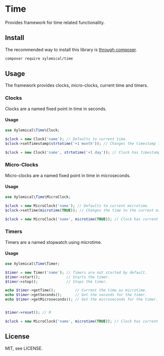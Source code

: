 # Time

Provides framework for time related functionality.

## Install

The recommended way to install this library is [through composer](http://getcomposer.org).

```sh
composer require xylemical/time
```

## Usage

The framework provides clocks, micro-clocks, current time and timers.

### Clocks

Clocks are a named fixed point in time in seconds.

#### Usage

```php
use Xylemical\Time\Clock;

$clock = new Clock('name'); // Defaults to current time.
$clock->setTimestamp(strtotime('+1 month')); // Changes the timestamp to one month from now.

$clock = new Clock('name', strtotime('+1 day')); // Clock has timestamp for +1 day.
```

### Micro-Clocks

Micro-clocks are a named fixed point in time in microseconds.

#### Usage
```php
use Xylemical\Time\MicroClock;

$clock = new MicroClock('name'); // Defaults to current microtime.
$clock->setTime(microtime(TRUE)); // Changes the time to the current microtime.

$clock = new MicroClock('name', microtime(TRUE)); // Clock has current microtime.
```

### Timers

Timers are a named stopwatch using microtime.

#### Usage
```php
use Xylemical\Time\Timer;

$timer = new Timer('name'); // Timers are not started by default.
$timer->start();            // Starts the timer.
$timer->stop();             // Stops the timer.

echo $timer->getTime();         // Current the time as microtime.
echo $timer->getSeconds();      // Get the seconds for the timer.
echo $timer->getMicroseconds(); // Get the microseconds for the timer.


$timer->reset(); // R

$clock = new MicroClock('name', microtime(TRUE)); // Clock has current microtime.
```

## License

MIT, see LICENSE.
